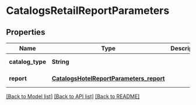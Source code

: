 # CatalogsRetailReportParameters
## Properties

| Name | Type | Description | Notes |
|------------ | ------------- | ------------- | -------------|
| **catalog\_type** | **String** |  | [default to null] |
| **report** | [**CatalogsHotelReportParameters_report**](CatalogsHotelReportParameters_report.md) |  | [default to null] |

[[Back to Model list]](../README.md#documentation-for-models) [[Back to API list]](../README.md#documentation-for-api-endpoints) [[Back to README]](../README.md)

